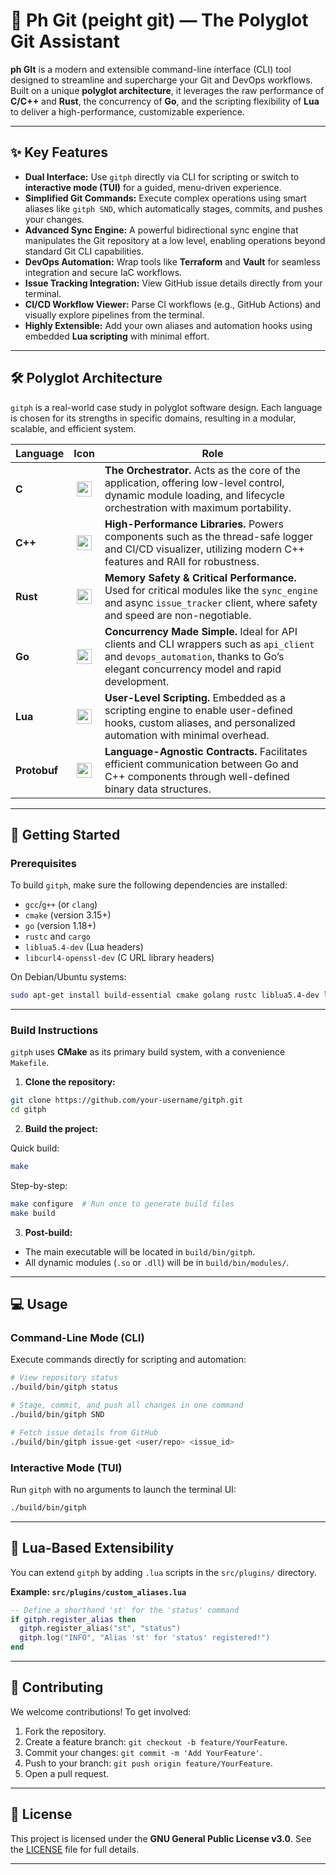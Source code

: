 
# 📖 Ph Git (peight git) — The Polyglot Git Assistant

**ph GIt** is a modern and extensible command-line interface (CLI) tool designed to streamline and supercharge your Git and DevOps workflows. Built on a unique **polyglot architecture**, it leverages the raw performance of **C/C++** and **Rust**, the concurrency of **Go**, and the scripting flexibility of **Lua** to deliver a high-performance, customizable experience.

---

## ✨ Key Features

* **Dual Interface:** Use `gitph` directly via CLI for scripting or switch to **interactive mode (TUI)** for a guided, menu-driven experience.
* **Simplified Git Commands:** Execute complex operations using smart aliases like `gitph SND`, which automatically stages, commits, and pushes your changes.
* **Advanced Sync Engine:** A powerful bidirectional sync engine that manipulates the Git repository at a low level, enabling operations beyond standard Git CLI capabilities.
* **DevOps Automation:** Wrap tools like **Terraform** and **Vault** for seamless integration and secure IaC workflows.
* **Issue Tracking Integration:** View GitHub issue details directly from your terminal.
* **CI/CD Workflow Viewer:** Parse CI workflows (e.g., GitHub Actions) and visually explore pipelines from the terminal.
* **Highly Extensible:** Add your own aliases and automation hooks using embedded **Lua scripting** with minimal effort.

---

## 🛠️ Polyglot Architecture

`gitph` is a real-world case study in polyglot software design. Each language is chosen for its strengths in specific domains, resulting in a modular, scalable, and efficient system.

| Language     |                                             Icon                                             | Role                                                                                                                                                                              |
| ------------ | :------------------------------------------------------------------------------------------: | --------------------------------------------------------------------------------------------------------------------------------------------------------------------------------- |
| **C**        |       <img src="https://img.icons8.com/color/48/000000/c-programming.png" width="24"/>       | **The Orchestrator.** Acts as the core of the application, offering low-level control, dynamic module loading, and lifecycle orchestration with maximum portability.              |
| **C++**      |      <img src="https://img.icons8.com/color/48/000000/c-plus-plus-logo.png" width="24"/>     | **High-Performance Libraries.** Powers components such as the thread-safe logger and CI/CD visualizer, utilizing modern C++ features and RAII for robustness.                     |
| **Rust**     | <img src="https://img.icons8.com/color/48/000000/rust-programming-language.png" width="24"/> | **Memory Safety & Critical Performance.** Used for critical modules like the `sync_engine` and async `issue_tracker` client, where safety and speed are non-negotiable.           |
| **Go**       |           <img src="https://img.icons8.com/color/48/000000/golang.png" width="24"/>          | **Concurrency Made Simple.** Ideal for API clients and CLI wrappers such as `api_client` and `devops_automation`, thanks to Go’s elegant concurrency model and rapid development. |
| **Lua**      |        <img src="https://img.icons8.com/color/48/000000/lua-language.png" width="24"/>       | **User-Level Scripting.** Embedded as a scripting engine to enable user-defined hooks, custom aliases, and personalized automation with minimal overhead.                         |
| **Protobuf** |        <img src="https://img.icons8.com/color/48/000000/google-logo.png" width="24"/>        | **Language-Agnostic Contracts.** Facilitates efficient communication between Go and C++ components through well-defined binary data structures.                                   |

---

## 🚀 Getting Started

### Prerequisites

To build `gitph`, make sure the following dependencies are installed:

* `gcc`/`g++` (or `clang`)
* `cmake` (version 3.15+)
* `go` (version 1.18+)
* `rustc` and `cargo`
* `liblua5.4-dev` (Lua headers)
* `libcurl4-openssl-dev` (C URL library headers)

On Debian/Ubuntu systems:

```bash
sudo apt-get install build-essential cmake golang rustc liblua5.4-dev libcurl4-openssl-dev
```

---

### Build Instructions

`gitph` uses **CMake** as its primary build system, with a convenience `Makefile`.

1. **Clone the repository:**

```bash
git clone https://github.com/your-username/gitph.git
cd gitph
```

2. **Build the project:**

Quick build:

```bash
make
```

Step-by-step:

```bash
make configure  # Run once to generate build files
make build
```

3. **Post-build:**

* The main executable will be located in `build/bin/gitph`.
* All dynamic modules (`.so` or `.dll`) will be in `build/bin/modules/`.

---

## 💻 Usage

### Command-Line Mode (CLI)

Execute commands directly for scripting and automation:

```bash
# View repository status
./build/bin/gitph status

# Stage, commit, and push all changes in one command
./build/bin/gitph SND

# Fetch issue details from GitHub
./build/bin/gitph issue-get <user/repo> <issue_id>
```

### Interactive Mode (TUI)

Run `gitph` with no arguments to launch the terminal UI:

```bash
./build/bin/gitph
```

---

## 🔌 Lua-Based Extensibility

You can extend `gitph` by adding `.lua` scripts in the `src/plugins/` directory.

**Example: `src/plugins/custom_aliases.lua`**

```lua
-- Define a shorthand 'st' for the 'status' command
if gitph.register_alias then
  gitph.register_alias("st", "status")
  gitph.log("INFO", "Alias 'st' for 'status' registered!")
end
```

---

## 🤝 Contributing

We welcome contributions! To get involved:

1. Fork the repository.
2. Create a feature branch: `git checkout -b feature/YourFeature`.
3. Commit your changes: `git commit -m 'Add YourFeature'`.
4. Push to your branch: `git push origin feature/YourFeature`.
5. Open a pull request.

---

## 📜 License

This project is licensed under the **GNU General Public License v3.0**.
See the [LICENSE](./LICENSE) file for full details.

---
